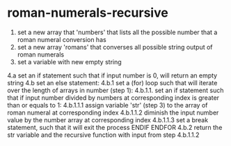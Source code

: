 # roman-numerals-recursive

1. set a new array that 'numbers' that lists all the possible number that a roman numeral conversion has
2. set a new array 'romans' that converses all possible string output of roman numerals
3. set a variable with new empty string

4.a set an if statement such that if input number is 0, will return an empty string
4.b set an else statement:
    4.b.1 set a (for) loop such that will iterate over the length of arrays in number (step 1):
        4.b.1.1. set an if statement such that if input number divided by numbers at corresponding index is greater than or equals to 1:
            4.b.1.1.1 assign variable 'str' (step 3) to the array of roman numeral at corresponding index
            4.b.1.1.2 diminish the input number value by the number array at corresponding index
            4.b.1.1.3 set a break statement, such that it will exit the process
        ENDIF
    ENDFOR
    4.b.2 return the str variable and the recursive function with input from step 4.b.1.1.2
